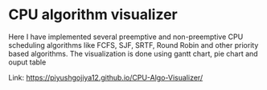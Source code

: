 # CPU algorithm visualizer

Here I have implemented several preemptive and non-preemptive CPU scheduling algorithms like FCFS, SJF, SRTF, Round Robin and other priority based algorithms. The visualization is done using gantt chart, pie chart and ouput table

Link: https://piyushgojiya12.github.io/CPU-Algo-Visualizer/
